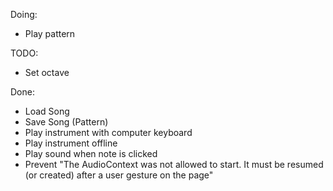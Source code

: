 Doing:
* Play pattern


TODO:
* Set octave

Done:
* Load Song
* Save Song (Pattern)
* Play instrument with computer keyboard
* Play instrument offline
* Play sound when note is clicked
* Prevent "The AudioContext was not allowed to start. It must be resumed (or created) after a user gesture on the page"
